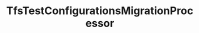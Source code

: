 ---
optionsClassName: TfsTestConfigurationsMigrationProcessorOptions
optionsClassFullName: MigrationTools.Processors.TfsTestConfigurationsMigrationProcessorOptions
configurationSamples:
- name: defaults
  description: 
  code: There are no defaults! Check the sample for options!
  sampleFor: MigrationTools.Processors.TfsTestConfigurationsMigrationProcessorOptions
- name: sample
  description: 
  code: There is no sample, but you can check the classic below for a general feel.
  sampleFor: MigrationTools.Processors.TfsTestConfigurationsMigrationProcessorOptions
- name: classic
  description: 
  code: >-
    {
      "$type": "TfsTestConfigurationsMigrationProcessorOptions",
      "Enabled": false,
      "SourceName": null,
      "TargetName": null
    }
  sampleFor: MigrationTools.Processors.TfsTestConfigurationsMigrationProcessorOptions
description: This processor can migrate `test configuration`. This should be run before `LinkMigrationConfig`.
className: TfsTestConfigurationsMigrationProcessor
typeName: Processors
architecture: 
options:
- parameterName: Enabled
  type: Boolean
  description: If set to `true` then the processor will run. Set to `false` and the processor will not run.
  defaultValue: missing XML code comments
- parameterName: SourceName
  type: String
  description: missing XML code comments
  defaultValue: missing XML code comments
- parameterName: TargetName
  type: String
  description: missing XML code comments
  defaultValue: missing XML code comments
status: Beta
processingTarget: Suites & Plans
classFile: /src/MigrationTools.Clients.TfsObjectModel/Processors/TfsTestConfigurationsMigrationProcessor.cs
optionsClassFile: /src/MigrationTools.Clients.TfsObjectModel/Processors/TfsTestConfigurationsMigrationProcessorOptions.cs

redirectFrom:
- /Reference/Processors/TfsTestConfigurationsMigrationProcessorOptions/
layout: reference
toc: true
permalink: /Reference/Processors/TfsTestConfigurationsMigrationProcessor/
title: TfsTestConfigurationsMigrationProcessor
categories:
- Processors
- 
topics:
- topic: notes
  path: /docs/Reference/Processors/TfsTestConfigurationsMigrationProcessor-notes.md
  exists: false
  markdown: ''
- topic: introduction
  path: /docs/Reference/Processors/TfsTestConfigurationsMigrationProcessor-introduction.md
  exists: false
  markdown: ''

---